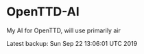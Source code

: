 # OpenTTD-AI
My AI for OpenTTD, will use primarily air

Latest backup: Sun Sep 22 13:06:01 UTC 2019

